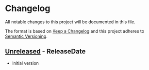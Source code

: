 # Changelog

All notable changes to this project will be documented in this file.

The format is based on [Keep a Changelog](http://keepachangelog.com/)
and this project adheres to [Semantic Versioning](http://semver.org/).

<!-- next-header -->

## [Unreleased] - ReleaseDate
- Initial version

<!-- next-url -->
[Unreleased]: https://github.com/svenstaro/ftp-paperless-bridge/compare/...HEAD
